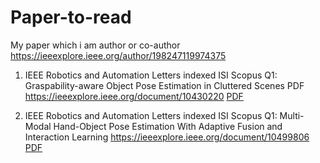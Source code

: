 # Paper-to-read

My paper which i am author or co-author
https://ieeexplore.ieee.org/author/198247119974375

1. IEEE Robotics and Automation Letters indexed ISI Scopus Q1: Graspability-aware Object Pose Estimation in Cluttered Scenes PDF
   https://ieeexplore.ieee.org/document/10430220 [PDF](https://github.com/imdhiep/Paper-to-read/files/15210979/LRA3364451.pdf)

2. IEEE Robotics and Automation Letters indexed ISI Scopus Q1: Multi-Modal Hand-Object Pose Estimation With Adaptive Fusion and Interaction Learning
   https://ieeexplore.ieee.org/document/10499806 [PDF](https://github.com/imdhiep/Paper-to-read/files/15210976/ACCESS3388870.pdf)


